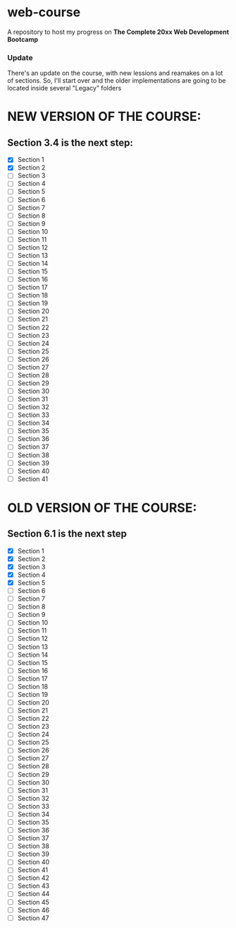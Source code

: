 # web-course
A repository to host my progress on **The Complete 20xx Web Development Bootcamp**

### Update
There's an update on the course, with new lessions and reamakes on a lot of sections. So, I'll start over and the older implementations are going to be located inside several "Legacy" folders

# NEW VERSION OF THE COURSE:
## Section 3.4 is the next step:
- [x] Section 1
- [x] Section 2
- [ ] Section 3
- [ ] Section 4
- [ ] Section 5
- [ ] Section 6
- [ ] Section 7
- [ ] Section 8
- [ ] Section 9
- [ ] Section 10
- [ ] Section 11
- [ ] Section 12
- [ ] Section 13
- [ ] Section 14
- [ ] Section 15
- [ ] Section 16
- [ ] Section 17
- [ ] Section 18
- [ ] Section 19
- [ ] Section 20
- [ ] Section 21
- [ ] Section 22
- [ ] Section 23
- [ ] Section 24
- [ ] Section 25
- [ ] Section 26
- [ ] Section 27
- [ ] Section 28
- [ ] Section 29
- [ ] Section 30
- [ ] Section 31
- [ ] Section 32
- [ ] Section 33
- [ ] Section 34
- [ ] Section 35
- [ ] Section 36
- [ ] Section 37
- [ ] Section 38
- [ ] Section 39
- [ ] Section 40
- [ ] Section 41

# OLD VERSION OF THE COURSE:
## Section 6.1 is the next step
- [x] Section 1
- [x] Section 2
- [x] Section 3
- [x] Section 4
- [x] Section 5
- [ ] Section 6
- [ ] Section 7
- [ ] Section 8
- [ ] Section 9
- [ ] Section 10
- [ ] Section 11
- [ ] Section 12
- [ ] Section 13
- [ ] Section 14
- [ ] Section 15
- [ ] Section 16
- [ ] Section 17
- [ ] Section 18
- [ ] Section 19
- [ ] Section 20
- [ ] Section 21
- [ ] Section 22
- [ ] Section 23
- [ ] Section 24
- [ ] Section 25
- [ ] Section 26
- [ ] Section 27
- [ ] Section 28
- [ ] Section 29
- [ ] Section 30
- [ ] Section 31
- [ ] Section 32
- [ ] Section 33
- [ ] Section 34
- [ ] Section 35
- [ ] Section 36
- [ ] Section 37
- [ ] Section 38
- [ ] Section 39
- [ ] Section 40
- [ ] Section 41
- [ ] Section 42
- [ ] Section 43
- [ ] Section 44
- [ ] Section 45
- [ ] Section 46
- [ ] Section 47